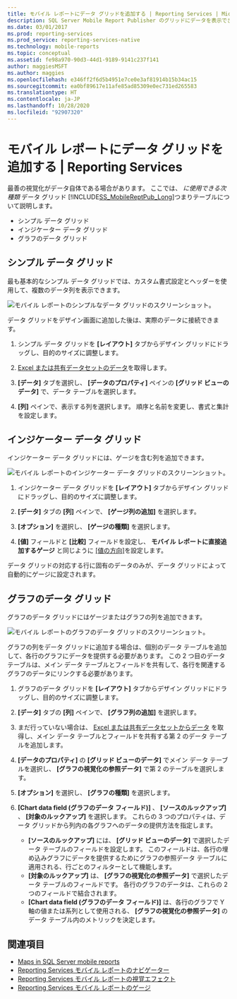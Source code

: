 ```yaml
---
title: モバイル レポートにデータ グリッドを追加する | Reporting Services | Microsoft Docs
description: SQL Server Mobile Report Publisher のグリッドにデータを表示できます。 シンプル データ グリッド、インジケーター データ グリッド、またはグラフのデータ グリッドを選択します。
ms.date: 03/01/2017
ms.prod: reporting-services
ms.prod_service: reporting-services-native
ms.technology: mobile-reports
ms.topic: conceptual
ms.assetid: fe98a970-90d3-44d1-9189-9141c237f141
author: maggiesMSFT
ms.author: maggies
ms.openlocfilehash: e346ff2f6d5b4951e7ce0e3af81914b15b34ac15
ms.sourcegitcommit: ea0bf89617e11afe85ad85309e0ec731ed265583
ms.translationtype: HT
ms.contentlocale: ja-JP
ms.lasthandoff: 10/28/2020
ms.locfileid: "92907320"
---
```

# <a name="add-data-grids-to-mobile-reports--reporting-services"></a>モバイル レポートにデータ グリッドを追加する | Reporting Services
最善の視覚化がデータ自体である場合があります。 ここでは、 *に使用できる次種類* データ グリッド [!INCLUDE[SS_MobileReptPub_Long](../../includes/ss-mobilereptpub-long.md)]つまりテーブルについて説明します。
* シンプル データ グリッド
* インジケーター データ グリッド
* グラフのデータ グリッド

## <a name="simple-data-grid"></a>シンプル データ グリッド
最も基本的なシンプル データ グリッドでは、カスタム書式設定とヘッダーを使用して、複数のデータ列を表示できます。 

![モバイル レポートのシンプルなデータ グリッドのスクリーンショット。](../../reporting-services/mobile-reports/media/mobile-report-simple-data-grid.png)

データ グリッドをデザイン画面に追加した後は、実際のデータに接続できます。

1. シンプル データ グリッドを **[レイアウト]** タブからデザイン グリッドにドラッグし、目的のサイズに調整します。

2. [Excel または共有データセットのデータ](../../reporting-services/mobile-reports/data-for-reporting-services-mobile-reports.md)を取得します。

3. **[データ]** タブを選択し、 **[データのプロパティ]** ペインの **[グリッド ビューのデータ]** で、データ テーブルを選択します。

4. **[列]** ペインで、表示する列を選択します。 順序と名前を変更し、書式と集計を設定します。 

 
##  <a name="indicator-data-grid"></a>インジケーター データ グリッド
インジケーター データ グリッドには、ゲージを含む列を追加できます。

![モバイル レポートのインジケーター データ グリッドのスクリーンショット。](../../reporting-services/mobile-reports/media/mobile-report-indicator-data-grid.png)

1. インジケーター データ グリッドを **[レイアウト]** タブからデザイン グリッドにドラッグし、目的のサイズに調整します。

2. **[データ]** タブの **[列]** ペインで、 **[ゲージ列の追加]** を選択します。 

3. **[オプション]** を選択し、 **[ゲージの種類]** を選択します。 

4. **[値]** フィールドと **[比較]** フィールドを設定し、 **モバイル レポートに直接追加するゲージ** と同じように [[値の方向]](../../reporting-services/mobile-reports/add-gauges-to-mobile-reports-reporting-services.md)を設定します。

データ グリッドの対応する行に固有のデータのみが、データ グリッドによって自動的にゲージに設定されます。  

## <a name="chart-data-grid"></a>グラフのデータ グリッド
グラフのデータ グリッドにはゲージまたはグラフの列を追加できます。 

![モバイル レポートのグラフのデータ グリッドのスクリーンショット。](../../reporting-services/mobile-reports/media/mobile-report-chart-data-grid.png)

グラフの列をデータ グリッドに追加する場合は、個別のデータ テーブルを追加して、各行のグラフにデータを提供する必要があります。 この 2 つ目のデータ テーブルは、メイン データ テーブルとフィールドを共有して、各行を関連するグラフのデータにリンクする必要があります。 

1. グラフのデータ グリッドを **[レイアウト]** タブからデザイン グリッドにドラッグし、目的のサイズに調整します。

2. **[データ]** タブの **[列]** ペインで、 **[グラフ列の追加]** を選択します。 

3. まだ行っていない場合は、 [Excel または共有データセットからデータ](../../reporting-services/mobile-reports/data-for-reporting-services-mobile-reports.md) を取得し、メイン データ テーブルとフィールドを共有する第 2 のデータ テーブルを追加します。

4. **[データのプロパティ]** の **[グリッド ビューのデータ]** でメイン データ テーブルを選択し、 **[グラフの視覚化の参照データ]** で第 2 のテーブルを選択します。

5. **[オプション]** を選択し、 **[グラフの種類]** を選択します。
 
6. **[Chart data field (グラフのデータ フィールド)]** 、 **[ソースのルックアップ]** 、 **[対象のルックアップ]** を選択します。 
   これらの 3 つのプロパティは、データ グリッドから列内の各グラフへのデータの提供方法を指定します。
   
   *   **[ソースのルックアップ]** には、 **[グリッド ビューのデータ]** で選択したデータ テーブルのフィールドを設定します。 このフィールドは、各行の埋め込みグラフにデータを提供するためにグラフの参照データ テーブルに適用される、行ごとのフィルターとして機能します。 
   * **[対象のルックアップ]** は、 **[グラフの視覚化の参照データ]** で選択したデータ テーブルのフィールドです。 各行のグラフのデータは、これらの 2 つのフィールドで結合されます。   
   * **[Chart data field (グラフのデータ フィールド)]** は、各行のグラフで Y 軸の値または系列として使用される、 **[グラフの視覚化の参照データ]** のデータ テーブル内のメトリックを決定します。  

## <a name="see-also"></a>関連項目 
* [Maps in SQL Server mobile reports](../../reporting-services/mobile-reports/maps-in-reporting-services-mobile-reports.md)
* [Reporting Services モバイル レポートのナビゲーター](../../reporting-services/mobile-reports/add-navigators-to-reporting-services-mobile-reports.md)
* [Reporting Services モバイル レポートの視覚エフェクト](../../reporting-services/mobile-reports/add-visualizations-to-reporting-services-mobile-reports.md)
* [Reporting Services モバイル レポートのゲージ](../../reporting-services/mobile-reports/add-gauges-to-mobile-reports-reporting-services.md)  
 
  
